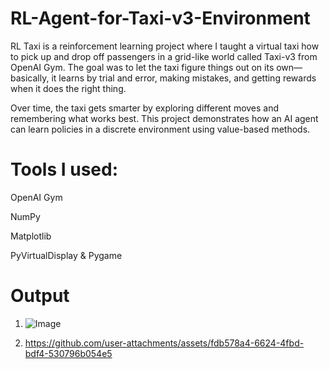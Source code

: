 # RL-Agent-for-Taxi-v3-Environment

RL Taxi is a reinforcement learning project where I taught a virtual taxi how to pick up and drop off passengers in a grid-like world called Taxi-v3 from OpenAI Gym. The goal was to let the taxi figure things out on its own—basically, it learns by trial and error, making mistakes, and getting rewards when it does the right thing.

Over time, the taxi gets smarter by exploring different moves and remembering what works best. This project demonstrates how an AI agent can learn policies in a discrete environment using value-based methods.

# Tools I used:
OpenAI Gym

NumPy

Matplotlib

PyVirtualDisplay & Pygame

# Output
1. ![Image](https://github.com/user-attachments/assets/54b5650e-4b08-4f34-9159-adf41b5a941a)

2. https://github.com/user-attachments/assets/fdb578a4-6624-4fbd-bdf4-530796b054e5
